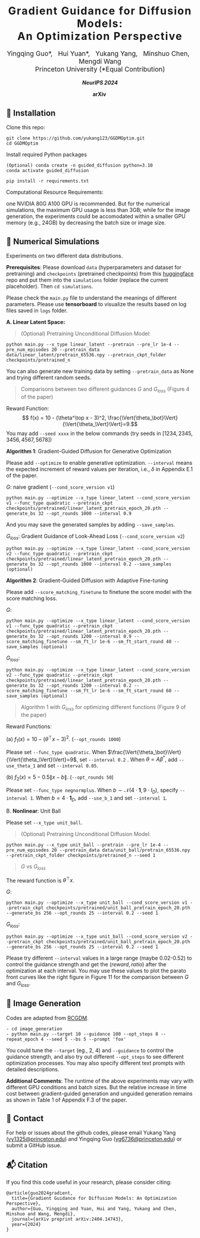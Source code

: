 <h1 align='center' style="text-align:center; font-weight:bold; font-size:2.0em;letter-spacing:2.0px;"> Gradient Guidance for Diffusion Models: </br> An Optimization Perspective </h1>

<p align='center' style="text-align:center;font-size:1.25em;"> 
    Yingqing Guo*, &nbsp; 
    Hui Yuan*, &nbsp; 
    Yukang Yang, &nbsp; 
    <a href="https://minshuochen.github.io/" target="_blank" style="text-decoration: none;">Minshuo Chen</a>, &nbsp; 
    <a href="https://mwang.princeton.edu/" target="_blank" style="text-decoration: none;">Mengdi Wang</a>
    <br/>  
Princeton University (*Equal Contribution)
</p>

<p align='center';>
<b>
<em>NeurIPS 2024</em> <br> 
</b>
</p>


<p align='center' style="text-align:center;font-size:2.5 em;">
<b>
    <a href="https://arxiv.org/abs/2404.14743" target="_blank" style="text-decoration: none;">arXiv</a>&nbsp;
</b>
</p>


## :wrench: Installation
Clone this repo: 
```
git clone https://github.com/yukang123/GGDMOptim.git
cd GGDMOptim
```

Install required Python packages

```
(Optional) conda create -n guided_diffusion python=3.10
conda activate guided_diffusion

pip install -r requirements.txt
```

Computational Resource Requirements: 

one NVIDIA 80G A100 GPU is recommended. But for the numerical simulations, the maximum GPU usage is less than 3GB; while for the image generation, the experiments could be accomodated within a smaller GPU memory (e.g., 24GB) by decreasing the batch size or image size.

## :mag_right: Numerical Simulations
Experiments on two different data distributions.

**Prerequisites**: Please download ```data``` (hyperparameters and dataset for pretraining) and ```checkpoints``` (pretrained checkpoints) from this [huggingface](https://huggingface.co/PDMR/GGDMOptim/tree/main) repo and put them into the ```simulations``` folder (replace the current placeholder). Then
``` cd simulations ```.

Please check the ```main.py``` file to understand the meanings of different parameters. Please use **tensorboard** to visualize the results based on log files saved in ```logs``` folder.

**A. Linear Latent Space:** 
> (Optional) Pretraining Unconditional Diffusion Model: 

```
python main.py --x_type linear_latent --pretrain --pre_lr 1e-4 --pre_num_episodes 20 --pretrain_data data/linear_latent/pretrain_65536.npy --pretrain_ckpt_folder checkpoints/pretrained_n
```
You can also generate new training data by setting ```--pretrain_data``` as None and trying different random seeds.

> Comparisons between two different guidances $G$ and $G_{loss}$ (Figure 4 of the paper)

Reward Function: $$ f(x) = 10 - (\theta^\top x - 3)^2, \frac{\Vert{\theta_\bot}\Vert}{\Vert{\theta_\Vert}\Vert}=9.$$ You may add ```--seed xxxx``` in the below commands (try seeds in $[1234, 2345,3456,4567,5678]$)

**Algorithm 1**: Gradient-Guided Diffusion for Generative Optimization


Please add ```--optimize``` to enable generative optimization. ```--interval``` means the expected increment of reward values per iteration, i.e., $\delta$ in Appendix E.1 of the paper.

$G$: naive gradient (```--cond_score_version v1```)
```
python main.py --optimize --x_type linear_latent --cond_score_version v1 --func_type quadratic --pretrain_ckpt checkpoints/pretrained/linear_latent_pretrain_epoch_20.pth --generate_bs 32 --opt_rounds 1000 --interval 0.9 
```
And you may save the generated samples by adding ```--save_samples```. 

$G_{loss}$: Gradient Guidance of Look-Ahead Loss (```--cond_score_version v2```)
```
python main.py --optimize --x_type linear_latent --cond_score_version v2 --func_type quadratic --pretrain_ckpt checkpoints/pretrained/linear_latent_pretrain_epoch_20.pth --generate_bs 32 --opt_rounds 1000 --interval 0.2 --save_samples (optional)
```

**Algorithm 2**: Gradient-Guided Diffusion with Adaptive Fine-tuning

Please add ```--score_matching_finetune``` to finetune the score model with the score matching loss.

$G$:
```
python main.py --optimize --x_type linear_latent --cond_score_version v1 --func_type quadratic --pretrain_ckpt checkpoints/pretrained/linear_latent_pretrain_epoch_20.pth --generate_bs 32 --opt_rounds 1200 --interval 0.9 --score_matching_finetune --sm_ft_lr 1e-6 --sm_ft_start_round 40 --save_samples (optional)
```

$G_{loss}$:
```
python main.py --optimize --x_type linear_latent --cond_score_version v2 --func_type quadratic --pretrain_ckpt checkpoints/pretrained/linear_latent_pretrain_epoch_20.pth --generate_bs 32 --opt_rounds 1200 --interval 0.2 --score_matching_finetune --sm_ft_lr 1e-6 --sm_ft_start_round 60 --save_samples (optional)
```

> Algorithm 1 with $G_{loss}$ for optimizing different functions (Figure 9 of the paper)

Reward Functions:

(a) $f_1(x) = 10 - (\theta^\top x - 3)^2$.  (```--opt_rounds 1000```)

Please set ```--func_type quadratic```. When $\frac{\Vert{\theta_\bot}\Vert}{\Vert{\theta_\Vert}\Vert}=9$, set ```--interval 0.2``` . When $\theta=A\beta^*$, add ```--use_theta_1``` and set ```--interval 0.05```. 

(b) $f_2(x)= 5 - 0.5 \lVert x - b \rVert.$  (```--opt_rounds 50```)

Please set ```--func_type negnormplus```. 
When $b \sim \mathcal{N}( 4\cdot\mathbf{1}, 9 \cdot I_{D})$, specify ```--interval 1```. 
When $b =4 \cdot \mathbf{1}_{D}$, add ```--use_b_1``` and set ```--interval 1```. 


B. **Nonlinear**: Unit Ball

Please set ```--x_type unit_ball```.

> (Optional) Pretraining Unconditional Diffusion Model: 

```
python main.py --x_type unit_ball --pretrain --pre_lr 1e-4 --pre_num_episodes 20 --pretrain_data data/unit_ball/pretrain_65536.npy --pretrain_ckpt_folder checkpoints/pretrained_n --seed 1
```

> $G$ vs $G_{loss}$

The reward function is $\theta^\top x$. 

$G$:
```
python main.py --optimize --x_type unit_ball --cond_score_version v1 --pretrain_ckpt checkpoints/pretrained/unit_ball_pretrain_epoch_20.pth --generate_bs 256 --opt_rounds 25 --interval 0.2 --seed 1
```

$G_{loss}$:
```
python main.py --optimize --x_type unit_ball --cond_score_version v2 --pretrain_ckpt checkpoints/pretrained/unit_ball_pretrain_epoch_20.pth --generate_bs 256 --opt_rounds 25 --interval 0.2 --seed 1
```

Please try different ```--interval``` values in a large range (maybe 0.02-0.52) to control the guidance strength and get the $(reward, ratio)$ after the optimization at each interval. You may use these values to plot the parato front curves like the right figure in Figure 11 for the comparison between $G$ and $G_{loss}$. 

<!-- $$
beta in G_loss
\beta_{\gamma}(t,g) := \frac{\alpha^2(t)/2}{\alpha^2(t) \sigma^2 + h(t)v_{\gamma}(t)\left| \nabla_{x_t}\left(g^\top \hat{x}_0\right)\right|^2}
$$

$$
\hat{X}_0 = \frac{1}{\alpha(t)}\left(x_t + h(t){s}_{\theta}(x_t, t) \right)
$$ -->


## :mag_right: Image Generation
Codes are adapted from [RCGDM](https://github.com/Kaffaljidhmah2/RCGDM.git). 

```
- cd image_generation
- python main.py --target 10 --guidance 100 --opt_steps 8 --repeat_epoch 4 --seed 5 --bs 5 --prompt 'fox' 
```

You could tune the ```--target``` (eg., 2, 4) and ```--guidance``` to control the guidance strength, and also try out different ```--opt_steps``` to see different optimization processes. You may also specify different text prompts with detailed descriptions.

**Additional Comments**: The runtime of the above experiments may vary with different GPU conditions and batch sizes. But the relative increase in time cost between gradient-guided generation and unguided generation remains as shown in Table 1 of Appendix F.3 of the paper.


## :e-mail: Contact

For help or issues about the github codes, please email Yukang Yang (yy1325@princeton.edu) and Yingqing Guo (yg6736@princeton.edu) or submit a GitHub issue.


## :mailbox_with_mail: Citation
If you find this code useful in your research, please consider citing:
```
@article{guo2024gradient,
  title={Gradient Guidance for Diffusion Models: An Optimization Perspective},
  author={Guo, Yingqing and Yuan, Hui and Yang, Yukang and Chen, Minshuo and Wang, Mengdi},
  journal={arXiv preprint arXiv:2404.14743},
  year={2024}
}

```
